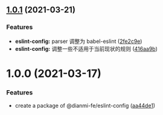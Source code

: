 ## [1.0.1](https://github.com/dianmi-fe/scripts/compare/eslint-config@1.0.0...eslint-config@1.0.1) (2021-03-21)


### Features

* **eslint-config:** parser 调整为 babel-eslint ([2fe2c9e](https://github.com/dianmi-fe/scripts/commit/2fe2c9ed83e845f59d1f4b383313b4607ee9760d))
* **eslint-config:** 调整一些不适用于当前现状的规则 ([416aa9b](https://github.com/dianmi-fe/scripts/commit/416aa9b85d7601ffb136a6411ac039137e630d4b))



# 1.0.0 (2021-03-17)


### Features

* create a package of @dianmi-fe/eslint-config ([aa44de1](https://github.com/dianmi-fe/scripts/commit/aa44de115d38856fd038ac0971d2a9173efa82e4))



